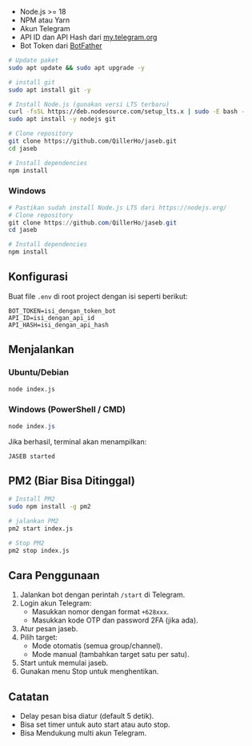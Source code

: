 
- Node.js >= 18
- NPM atau Yarn
- Akun Telegram
- API ID dan API Hash dari [my.telegram.org](https://my.telegram.org/apps)
- Bot Token dari [BotFather](https://t.me/BotFather)


```bash
# Update paket
sudo apt update && sudo apt upgrade -y

# install git
sudo apt install git -y

# Install Node.js (gunakan versi LTS terbaru)
curl -fsSL https://deb.nodesource.com/setup_lts.x | sudo -E bash -
sudo apt install -y nodejs git

# Clone repository
git clone https://github.com/QillerHo/jaseb.git
cd jaseb

# Install dependencies
npm install
```

### Windows

```powershell
# Pastikan sudah install Node.js LTS dari https://nodejs.org/
# Clone repository
git clone https://github.com/QillerHo/jaseb.git
cd jaseb

# Install dependencies
npm install
```

## Konfigurasi

Buat file `.env` di root project dengan isi seperti berikut:

```env
BOT_TOKEN=isi_dengan_token_bot
API_ID=isi_dengan_api_id
API_HASH=isi_dengan_api_hash
```

## Menjalankan

### Ubuntu/Debian

```bash
node index.js
```

### Windows (PowerShell / CMD)

```powershell
node index.js
```

Jika berhasil, terminal akan menampilkan:

```
JASEB started
```

## PM2 (Biar Bisa Ditinggal)
```bash
# Install PM2
sudo npm install -g pm2

# jalankan PM2
pm2 start index.js

# Stop PM2
pm2 stop index.js
```

## Cara Penggunaan

1. Jalankan bot dengan perintah `/start` di Telegram.
2. Login akun Telegram:
   - Masukkan nomor dengan format `+628xxx`.
   - Masukkan kode OTP dan password 2FA (jika ada).
3. Atur pesan jaseb.
4. Pilih target:
   - Mode otomatis (semua group/channel).
   - Mode manual (tambahkan target satu per satu).
5. Start untuk memulai jaseb.
6. Gunakan menu Stop untuk menghentikan.

## Catatan

- Delay pesan bisa diatur (default 5 detik).
- Bisa set timer untuk auto start atau auto stop.
- Bisa Mendukung multi akun Telegram.
